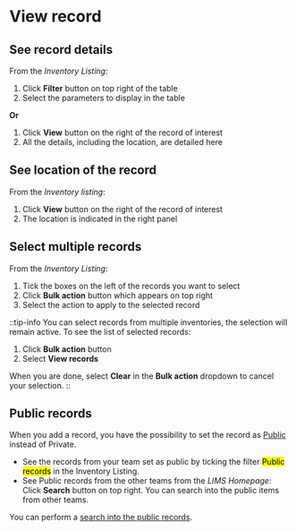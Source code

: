 # View record

## See record details

From the *Inventory Listing*:

1. Click **Filter** button on top right of the table
2. Select the parameters to display in the table

**Or**

1. Click **View** button on the right of the record of interest
2. All the details, including the location, are detailed here

## See location of the record

From the *Inventory listing*:

1. Click **View** button on the right of the record of interest
2. The location is indicated in the right panel

## Select multiple records

From the *Inventory Listing*:

1. Tick the boxes on the left of the records you want to select
2. Click **Bulk action** button which appears on top right
3. Select the action to apply to the selected record

::tip-info
You can select records from multiple inventories, the selection will remain active. To see the list of selected records:

1. Click **Bulk action** button
2. Select **View records**

When you are done, select **Clear** in the **Bulk action** dropdown to cancel your selection.
::

## Public records

When you add a record, you have the possibility to set the record as [Public](/laboratory-information-management-system/add-record#private-public-records) instead of Private.

* See the records from your team set as public by ticking the filter <mark>Public records</mark> in the Inventory Listing.
* See Public records from the other teams from the *LIMS Homepage*: Click **Search** button on top right. You can search into the public items from other teams.

You can perform a [search into the public records](/laboratory-information-management-system/records/search#search-into-public-records).
